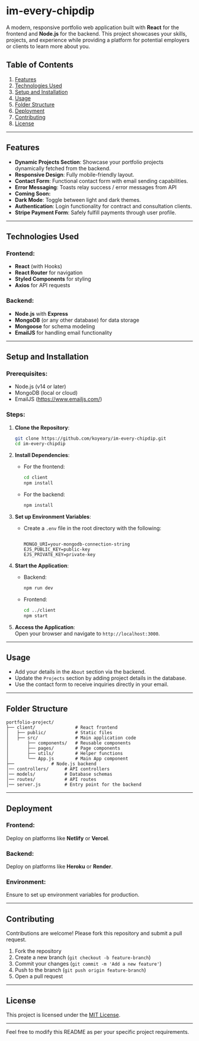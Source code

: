 # im-every-chipdip

A modern, responsive portfolio web application built with **React** for the frontend and **Node.js** for the backend. This project showcases your skills, projects, and experience while providing a platform for potential employers or clients to learn more about you.

## Table of Contents

1. [Features](#features)
2. [Technologies Used](#technologies-used)
3. [Setup and Installation](#setup-and-installation)
4. [Usage](#usage)
5. [Folder Structure](#folder-structure)
6. [Deployment](#deployment)
7. [Contributing](#contributing)
8. [License](#license)

---

## Features

- **Dynamic Projects Section**: Showcase your portfolio projects dynamically fetched from the backend.
- **Responsive Design**: Fully mobile-friendly layout.
- **Contact Form**: Functional contact form with email sending capabilities.
- **Error Messaging**: Toasts relay success / error messages from API
- **Coming Soon:**
- **Dark Mode**: Toggle between light and dark themes.
- **Authentication**: Login functionality for contract and consultation clients.
- **Stripe Payment Form**: Safely fulfill payments through user profile.

---

## Technologies Used

### Frontend:

- **React** (with Hooks)
- **React Router** for navigation
- **Styled Components** for styling
- **Axios** for API requests

### Backend:

- **Node.js** with **Express**
- **MongoDB** (or any other database) for data storage
- **Mongoose** for schema modeling
- **EmailJS** for handling email functionality

---

## Setup and Installation

### Prerequisites:

- Node.js (v14 or later)
- MongoDB (local or cloud)
- EmailJS (https://www.emailjs.com/)

### Steps:

1. **Clone the Repository**:

   ```bash
   git clone https://github.com/koyeary/im-every-chipdip.git
   cd im-every-chipdip
   ```

2. **Install Dependencies**:

   - For the frontend:
     ```bash
     cd client
     npm install
     ```
   - For the backend:
     ```bash
     npm install
     ```

3. **Set up Environment Variables**:

   - Create a `.env` file in the root directory with the following:

     ```env

     MONGO_URI=your-mongodb-connection-string
     EJS_PUBLIC_KEY=public-key
     EJS_PRIVATE_KEY=private-key
     ```

4. **Start the Application**:

   - Backend:
     ```bash
     npm run dev
     ```
   - Frontend:
     ```bash
     cd ../client
     npm start
     ```

5. **Access the Application**:  
   Open your browser and navigate to `http://localhost:3000`.

---

## Usage

- Add your details in the `About` section via the backend.
- Update the `Projects` section by adding project details in the database.
- Use the contact form to receive inquiries directly in your email.

---

## Folder Structure

```
portfolio-project/
├── client/               # React frontend
│   ├── public/           # Static files
│   ├── src/              # Main application code
│       ├── components/   # Reusable components
│       ├── pages/        # Page components
│       ├── utils/        # Helper functions
│       └── App.js        # Main App component
├──              # Node.js backend
│── controllers/      # API controllers
│── models/           # Database schemas
│── routes/           # API routes
│── server.js         # Entry point for the backend
```

---

## Deployment

### Frontend:

Deploy on platforms like **Netlify** or **Vercel**.

### Backend:

Deploy on platforms like **Heroku** or **Render**.

### Environment:

Ensure to set up environment variables for production.

---

## Contributing

Contributions are welcome! Please fork this repository and submit a pull request.

1. Fork the repository
2. Create a new branch (`git checkout -b feature-branch`)
3. Commit your changes (`git commit -m 'Add a new feature'`)
4. Push to the branch (`git push origin feature-branch`)
5. Open a pull request

---

## License

This project is licensed under the [MIT License](LICENSE).

---

Feel free to modify this README as per your specific project requirements.
